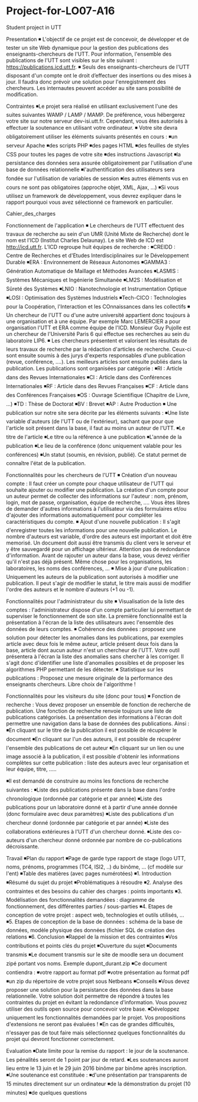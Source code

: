 # Project-for-LO07-A16
Student project in UTT

Presentation
◾ L'objectif de ce projet est de concevoir, de développer et de tester un site Web dynamique pour la gestion des publications des enseignants-chercheurs de l'UTT. Pour information, l'ensemble des publications de l'UTT sont visibles sur le site suivant : https://publications.icd.utt.fr. 
◾ Seuls des enseignants-chercheurs de l'UTT disposant d'un compte ont le droit d’effectuer des insertions ou des mises à jour. Il faudra donc prévoir une solution pour l'enregistrement des chercheurs. Les internautes peuvent accéder au site sans possibilité de modification. 

Contraintes
◾Le projet sera réalisé en utilisant exclusivement l'une des suites suivantes WAMP / LAMP / MAMP. De préférence, vous hébergerez votre site sur notre serveur dev-isi.utt.fr. Cependant, vous êtes autorisés à effectuer la soutenance en utilisant votre ordinateur.
◾ Votre site devra obligatoirement utiliser les éléments suivants présentés en cours :
◾un serveur Apache
◾des scripts PHP
◾des pages HTML
◾des feuilles de styles CSS pour toutes les pages de votre site
◾des instructions Javascript
◾la persistance des données sera assurée obligatoirement par l'utilisation d'une base de données relationnelle
◾l'authentification des utilisateurs sera fondée sur l'utilisation de variables de session
◾les autres éléments vus en cours ne sont pas obligatoires (approche objet, XML, Ajax, ...)
◾Si vous utilisez un framework de développement, vous devrez expliquer dans le rapport pourquoi vous avez sélectionné ce framework en particulier.

Cahier_des_charges

Fonctionnement de l'application
◾ Le chercheurs de l'UTT effectuent des travaux de recherche au sein d'un UMR (Unité Mixte de Recherche) dont le nom est l'ICD (Institut Charles Delaunay). Le site Web de ICD est http://icd.utt.fr. L’ICD regroupe huit équipes de recherche : 
◾CREIDD : Centre de Recherches et d'Etudes Interdisciplinaires sur le Développement Durable
◾ERA : Environnement de Réseaux Autonomes
◾GAMMA3 : Génération Automatique de Maillage et Méthodes Avancées
◾LASMIS : Systèmes Mécaniques et Ingénierie Simultanée
◾LM2S : Modélisation et Sûreté des Systèmes
◾LNIO : Nanotechnologie et Instrumentation Optique
◾LOSI : Optimisation des Systèmes Industriels
◾Tech-CICO : Technologies pour la Coopération, l'Interaction et les COnnaissances dans les collectifs
◾ Un chercheur de l'UTT ou d'une autre université appartient donc toujours à une organisation et à une équipe. Par exemple Marc LEMERCIER a pour organisation l'UTT et ERA comme équipe de l'ICD. Monsieur Guy Pujolle est un chercheur de l'Université Paris 6 qui effectue ses recherches au sein du laboratoire LIP6. 
◾ Les chercheurs présentent et valorisent les résultats de leurs travaux de recherche par la rédaction d'articles de recherche. Ceux-ci sont ensuite soumis à des jurys d'experts responsables d'une publication (revue, conférence, ....). Les meilleurs articles sont ensuite publiés dans la publication. Les publications sont organisées par catégorie : 
◾RI : Article dans des Revues Internationales
◾CI : Article dans des Conférences Internationales
◾RF : Article dans des Revues Françaises
◾CF : Article dans des Conférences Françaises
◾OS : Ouvrage Scientifique (Chapitre de Livre, ...)
◾TD : Thèse de Doctorat
◾BV : Brevet
◾AP : Autre Production
◾ Une publication sur notre site sera décrite par les éléments suivants : 
◾Une liste variable d'auteurs (de l'UTT ou de l'extérieur), sachant que pour que l'article soit présent dans la base, il faut au moins un auteur de l'UTT.
◾Le titre de l'article
◾Le titre ou la référence à une publication
◾L'année de la publication
◾Le lieu de la conférence (donc uniquement valable pour les conférences)
◾Un statut (soumis, en révision, publié). Ce statut permet de connaître l'état de la publication.

Fonctionnalités pour les chercheurs de l'UTT
◾ Création d'un nouveau compte : Il faut créer un compte pour chaque utilisateur de l'UTT qui souhaite ajouter ou modifier une publication. La création d'un compte pour un auteur permet de collecter des informations sur l'auteur : nom, prénom, login, mot de passe, organisation, équipe de recherche, .... Vous êtes libres de demander d'autres informations à l'utilisateur via des formulaires et/ou d'ajouter des informations automatiquement pour compléter les caractéristiques du compte. 
◾ Ajout d'une nouvelle publication : Il s'agit d'enregistrer toutes les informations pour une nouvelle publication. Le nombre d'auteurs est variable, d'ordre des auteurs est important et doit être memorisé. Un document doit aussi être transmis du client vers le serveur et y être sauvegardé pour un affichage ultérieur. Attention pas de redondance d'information. Avant de rajouter un auteur dans la base, vous devez vérifier qu'il n'est pas déjà présent. Même chose pour les organisations, les laboratoires, les noms des conférences, ... 
◾ Mise à jour d'une publication : Uniquement les auteurs de la publication sont autorisés à modifier une publication. Il peut s'agir de modifier le statut, le titre mais aussi de modifier l'ordre des auteurs et le nombre d'auteurs (+1 ou -1). 

Fonctionnalités pour l'administrateur du site
◾ Visualisation de la liste des comptes : l'administrateur dispose d'un compte particulier lui permettant de superviser le fonctionnement de son site. La première fonctionnalité est la présentation à l'écran de la liste des utilisateurs avec l'ensemble des données de leurs comptes. 
◾ Cohérence des données : proposez une solution pour détecter les anomalies dans les publications, par exemples article avec deux fois le même auteur, article présent deux fois dans la base, article dont aucun auteur n'est un chercheur de l'UTT. Votre outil présentera à l'écran la liste des anomalies sans chercher à les corriger. Il s'agit donc d'identifier une liste d'anomalies possibles et de proposer les algorithmes PHP permettant de les détecter. 
◾ Statistique sur les publications : Proposez une mesure originale de la performance des enseignants chercheurs. Libre choix de l'algorithme ! 

Fonctionnalités pour les visiteurs du site (donc pour tous)
◾ Fonction de recherche : Vous devez proposer un ensemble de fonction de recherche de publication. Une fonction de recherche renvoie toujours une liste de publications catégorisés. La présentation des informations à l'écran doit permettre une navigation dans la base de données des publications. Ainsi : ◾En cliquant sur le titre de la publication il est possible de récupérer le document
◾En cliquant sur l'un des auteurs, il est possible de récupérer l'ensemble des publications de cet auteur
◾En cliquant sur un lien ou une image associé à la publication, il est possible d'obtenir les informations complètes sur cette publication : liste des auteurs avec leur organisation et leur équipe, titre, .....

◾Il est demandé de construire au moins les fonctions de recherche suivantes : 
◾Liste des publications présente dans la base dans l'ordre chronologique (ordonnée par catégorie et par année)
◾Liste des publications pour un laboratoire donné et à partir d'une année donnée (donc formulaire avec deux paramètres)
◾Liste des publications d'un chercheur donné (ordonnée par catégorie et par année)
◾Liste des collaborations extérieures à l'UTT d'un chercheur donné.
◾Liste des co-auteurs d'un chercheur donné ordonnée par nombre de co-publications décroissante.

Travail
◾Plan du rapport
◾Page de garde type rapport de stage (logo UTT, noms, prénoms, programmes (TC4, ISI2, ..) du binôme, ... (cf modèle sur l'ent)
◾Table des matières (avec pages numérotées)
◾1. Introduction
◾Résumé du sujet du projet
◾Problématiques à résoudre
◾2. Analyse des contraintes et des besoins du cahier des charges : points importants
◾3. Modélisation des fonctionnalités demandées : diagramme de fonctionnement, des différentes parties / sous-parties 
◾4. Etapes de conception de votre projet : aspect web, technologies et outils utilisés, ...
◾5. Etapes de conception de la base de données : schéma de la base de données, modèle physique des données (fichier SQL de création des relations
◾6. Conclusion
◾Rappel de la mission et des contraintes
◾Vos contributions et points clés du projet
◾Ouverture du sujet
◾Documents transmis
◾Le document transmis sur le site de moodle sera un document zipé portant vos noms. Exemple dupont_durant.zip 
◾Ce document contiendra : 
◾votre rapport au format pdf
◾votre présentation au format pdf
◾un zip du répertoire de votre projet sous Netbeans
◾Conseils
◾Vous devez proposer une solution pour la persistance des données dans la base relationnelle. Votre solution doit permettre de répondre à toutes les contraintes du projet en évitant la redondance d'information. Vous pouvez utiliser des outils open source pour concevoir votre base.
◾Développez uniquement les fonctionnalités demandées par le projet. Vos propositions d'extensions ne seront pas évaluées !
◾En cas de grandes difficultés, n'essayer pas de tout faire mais sélectionnez quelques fonctionnalités du projet qui devront fonctionner correctement.

Evaluation
◾Date limite pour la remise du rapport : le jour de la soutenance. Les pénalités seront de 1 point par jour de retard.
◾Les soutenances auront lieu entre le 13 juin et le 29 juin 2016 binôme par binôme après inscription. 
◾Une soutenance est constituée : 
◾d'une présentation par transparents de 15 minutes directement sur un ordinateur
◾de la démonstration du projet (10 minutes)
◾de quelques questions
